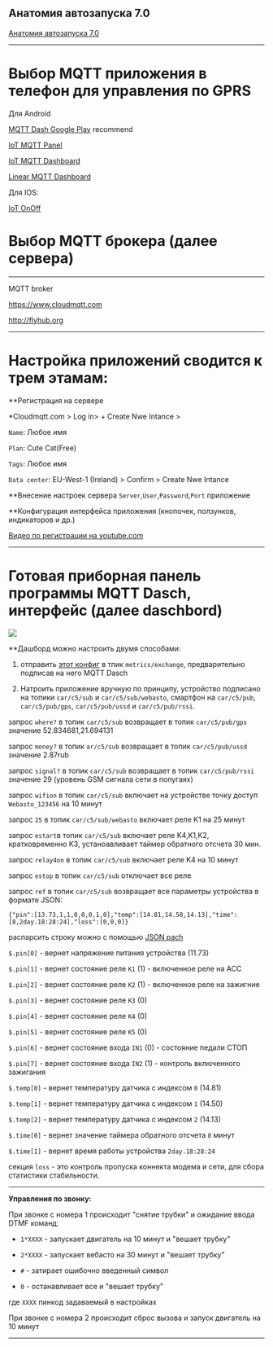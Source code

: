 ## Анатомия автозапуска 7.0

[Анатомия автозапуска 7.0](https://www.drive2.ru/c/518657502959632604/)

**************************

# Выбор MQTT приложения в телефон для управления по GPRS

Для Android

[MQTT Dash Google Play](https://play.google.com/store/apps/details?id=net.routix.mqttdash&hl=ru) recommend

[IoT MQTT Panel](https://play.google.com/store/apps/details?id=snr.lab.iotmqttpanel.prod)

[IoT MQTT Dashboard](https://play.google.com/store/apps/details?id=com.thn.iotmqttdashboard)

[Linear MQTT Dashboard](https://play.google.com/store/apps/details?id=com.ravendmaster.linearmqttdashboard)

Для IOS: 

[IoT OnOff](https://itunes.apple.com/be/app/iot-onoff/id1267226555?mt=8) 

# Выбор MQTT брокера (далее сервера)

***********************************

MQTT broker

https://www.cloudmqtt.com

http://flyhub.org

**********************************

# Настройка приложений сводится к трем этамам:

**Регистрация на сервере

*Cloudmqtt.com > Log in> + Create Nwe Intance > 

`Name`: Любое имя

`Plan`: Cute Cat(Free)

`Tags`: Любое имя

`Data center`: EU-West-1 (Ireland) > Confirm > Create Nwe Intance

**Внесение настроек сервера `Server`,`User`,`Password`,`Port` приложение

**Конфигурация интерфейса приложения (кнопочек, ползунков, индикаторов и др.)

[Видео по регистрации на youtube.com](https://www.youtube.com/watch?v=xgZZ417HFFQ)

************************************

# Готовая приборная панель программы MQTT Dasch, интерфейс (далее daschbord)

![](https://github.com/martinhol221/SIM800C_ESP8266/raw/master/dashbord/MQTT_Dash.jpg)

**Дашборд можно настроить двумя способами:

1. отправить [этот конфиг](https://raw.githubusercontent.com/martinhol221/SIM800C_ESP8266/master/daschbord.txt) в тпик `metrics/exchange`, предварительно подписав на него MQTT Dasch

2. Натроить приложение вручную по принципу, устройство подписано на топики `car/c5/sub` и  `car/c5/sub/webasto`, смартфон на	`car/c5/pub`, `car/c5/pub/gps`, `car/c5/pub/ussd` и `car/c5/pub/rssi`.

запрос `where?` в топик `car/c5/sub`	 возвращает в топик `car/c5/pub/gps` значение 52.834681,21.694131

запрос  `money?` в топик `ar/c5/sub`	 возвращает в топик `car/c5/pub/ussd` значение 2.87rub

запрос  `signal?` в топик `car/c5/sub`	  возвращает в топик `car/c5/pub/rssi` значение	29 (уровень GSM сигнала сети в попугаях)

запрос  `wifion` в топик `car/c5/sub`	  включает на устройстве точку доступ `Webasto_123456` на 10 минут

запрос  `25`  в топик `car/c5/sub/webasto`	  включает реле K1  на 25 минут

запрос  `estart`в топик `car/c5/sub`	      включает реле K4,K1,K2, кратковременно K3, устаноавливает таймер обратного отсчета 30 мин.

запрос  `relay4on` в топик `car/c5/sub`	    включает реле K4  на 10 минут

запрос  `estop` в топик `car/c5/sub`	      отключает все реле

запрос  `ref` в топик `car/c5/sub`	     возвращает все параметры устройства в формате JSON:

`{"pin":[13.73,1,1,0,0,0,1,0],"temp":[14.81,14.50,14.13],"time":[8,2day.18:28:24],"loss":[0,0,0]}`

распарсить строку можно с помощью [JSON pach](https://github.com/json-path/JsonPath)

`$.pin[0]` - вернет напряжение питания устройства (11.73)

`$.pin[1]` - вернет состояние реле `K1` (1) - включенное реле на АСС

`$.pin[2]` - вернет состояние реле `K2` (1) - включенное реле на зажигние

`$.pin[3]` - вернет состояние реле `K3` (0)  

`$.pin[4]` - вернет состояние реле `K4` (0)

`$.pin[5]` - вернет состояние реле `K5` (0)   

`$.pin[6]` - вернет состояние входа `IN1` (0) - состояние педали СТОП

`$.pin[7]` - вернет состояние входа `IN2` (1) - контроль включенного зажигания

`$.temp[0]` - вернет температуру датчика с индексом `0`  (14.81)

`$.temp[1]` - вернет температуру датчика с индексом `1`  (14.50)

`$.temp[2]` - вернет температуру датчика с индексом `2`  (14.13)

`$.time[0]` - вернет значение таймера обратного отсчета `8` минут 

`$.time[1]` - вернет время работы устройства `2day.18:28:24`

секция `loss` - это контроль пропуска коннекта модема и сети, для сбора статистики стабильности.


********

**Управления по звонку:**

При звонке с номера 1 происходит "снятие трубки" и ожидание ввода DTMF команд:

* `1*XXXX` - запускает двигатель на 10 минут и "вешает трубку"

* `2*XXXX` - запускает вебасто   на 30 минут и "вешает трубку"

* `#` - затирает ошибочно введенный символ

* `0` - останавливает все и "вешает трубку"

где `XXXX` пинкод задаваемый в настройках

При звонке с номера 2 происходит сброс вызова и запуск двигатель на 10 минут

***********

